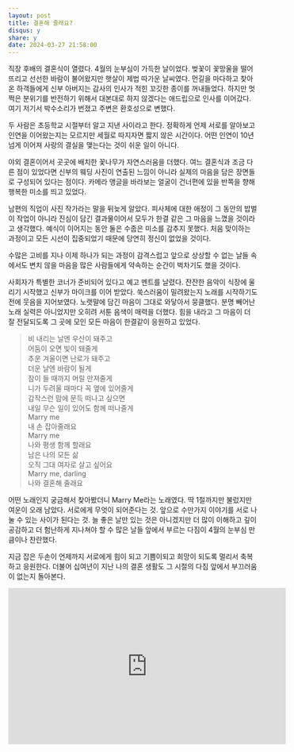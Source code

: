 ```yaml
---
layout: post
title: 결혼해 줄래요?
disqus: y
share: y
date: 2024-03-27 21:58:00
---
```


직장 후배의 결혼식이 열렸다. 4월의 눈부심이 가득한 날이었다. 벚꽃이 꽃망울을 떨어뜨리고 선선한 바람이 불어왔지만 햇살이 제법 따가운 날씨였다. 먼길을 마다하고 찾아온 하객들에게 신부 아버지는 감사의 인사가 적힌 꼬깃한 종이를 꺼내들었다. 하지만 멋쩍은 분위기를 반전하기 위해서 대본대로 하지 않겠다는 애드립으로 인사를 이어갔다. 여기 저기서 박수소리가 번졌고 주변은 환호성으로 변했다.  

두 사람은 초등학교 시절부터 알고 지낸 사이라고 한다. 정확하게 언제 서로를 알아보고 인연을 이어왔는지는 모르지만 세월로 따지자면 짧지 않은 시간이다. 어떤 인연이 10년 넘게 이어져 사랑의 결실을 맺는다는 것이 쉬운 일이 아니다. 

야외 결혼이어서 곳곳에 배치한 꽃나무가 자연스러움을 더했다. 여느 결혼식과 조금 다른 점이 있었다면 신부의 웨딩 사진이 연출된 느낌이 아니라 실제의 마음을 담은 장면들로 구성되어 있다는 점이다. 카메라 앵글을 바라보는 얼굴이 건너편에 있을 반쪽을 향해 행복한 미소를 띄고 있었다.

남편의 직업이 사진 작가라는 말을 뒤늦게 알았다. 피사체에 대한 애정이 그 동안의 밥벌이 작업이 아니라 진심이 담긴 결과물이어서 모두가 한결 같은 그 마음을 느꼈을 것이라고 생각했다. 예식이 이어지는 동안 둘은 수줍은 미소를 감추지 못했다. 처음 맞이하는 과정이고 모든 시선이 집중되었기 때문에 당연히 정신이 없었을 것이다.

수많은 고비를 지나 이제 하나가 되는 과정이 감격스럽고 앞으로 상상할 수 없는 날들 속에서도 변치 않을 마음을 많은 사람들에게 약속하는 순간이 벅차기도 했을 것이다. 

사회자가 특별한 코너가 준비되어 있다고 예고 멘트를 날렸다. 잔잔한 음악이 식장에 울리기 시작했고 신부가 마이크를 이어 받았다. 쑥스러움이 밀려왔는지 노래를 시작하기도 전에 웃음을 지어보였다. 노랫말에 담긴 마음이 그대로 와닿아서 뭉클했다. 분명 빼어난 노래 실력은 아니었지만 오히려 서툰 음색이 매력을 더했다. 힘을 내라고 그 마음이 더 잘 전달되도록 그 곳에 모인 모든 마음이 한결같이 응원하고 있었다.

>비 내리는 날엔 우산이 돼주고  
어둠이 오면 빛이 돼줄게  
추운 겨울이면 난로가 돼주고  
더운 날엔 바람이 될게  
잠이 들 때까지 머릴 만져줄게  
니가 두려울 때마다 꼭 옆에 있어줄게  
갑작스런 맘에 문득 떠나고 싶으면  
내일 무슨 일이 있어도 함께 떠나줄게  
Marry me  
내 손 잡아줄래요  
Marry me  
나와 평생 함께 할래요  
남은 나의 모든 삶  
오직 그대 여자로 살고 싶어요  
Marry me, darling  
나와 결혼해 줄래요  

어떤 노래인지 궁금해서 찾아봤더니 Marry Me라는 노래였다. 딱 1절까지만 불렀지만 여운이 오래 남았다. 서로에게 무엇이 되어준다는 것. 앞으로 수만가지 이야기를 서로 나눌 수 있는 사이가 된다는 것. 늘 좋은 날만 있는 것은 아니겠지만 더 많이 이해하고 깊이 공감하고 더 험난하게 지나쳐야 할 수 많은 날들 앞에서 부르는 다짐이 4월의 눈부심 만큼이나 찬란했다.  

 지금 잡은 두손이 언제까지 서로에게 힘이 되고 기쁨이되고 희망이 되도록 멀리서 축복하고 응원한다. 더불어 십여년이 지난 나의 결혼 생활도 그 시절의 다짐 앞에서 부끄러움이 없는지 돌아본다.

 <iframe width="560" height="315" src="https://www.youtube.com/embed/czH-H8zJJY8?si=PW7DqBtlMjeAFlq6" title="YouTube video player" frameborder="0" allow="accelerometer; autoplay; clipboard-write; encrypted-media; gyroscope; picture-in-picture; web-share" referrerpolicy="strict-origin-when-cross-origin" allowfullscreen></iframe>
